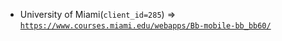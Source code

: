  - University of Miami(`client_id=285`) => [`https://www.courses.miami.edu/webapps/Bb-mobile-bb_bb60/`](https://www.courses.miami.edu/webapps/Bb-mobile-bb_bb60/)
